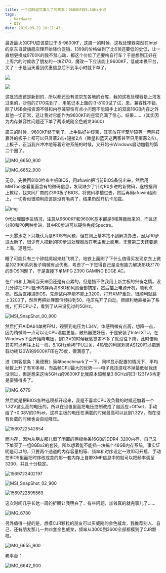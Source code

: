 ```yaml
---
title: 一个加钱就完事儿了的故事：9600KF超5.1GHz小记
tags:
  - Hardware
  - DIY
date: 2019-09-29 10:21:43
---
```



最近最火的CPU应该莫过于i5-9600KF，这周一的时候，这枚处理器突然在Intel的京东自营旗舰店理开始降价促销，1399的价格做到了比618还要低的史低，让一直想更换成9700K的我不禁心动，都这个价位了还要啥自行车？于是想到正好在上周六的时候收了朋友的一块Z170，魔改一下应该能上9600KF，低成本换平台，买了！于是当天看到优惠信息后不到半小时就下单了。

![](/images/1569724371107.png)

![](/images/1569716281622.png)

这批货应该是新到的，所以都还没有进京东各地的仓库，我的这枚处理器是上海发过来的，沙包的Z170先到了，用笔记本上面的i3-8100试了试，恩，兼容性不错，除了USB会报资源不够和内存兼容性有点小问题不能超手上的双面16GB内存之外其他一切正常，这让我对它能作为9600KF的座驾充满了信心。结果……（其实因为内存兼容性问题还下单了两条威刚金色威龙3600）

周三的时候，9600KF终于到了，上手贴好护舒宝，其实放在华擎华硕等一票除技嘉外的板子上都可以只屏蔽2点+短接2点（微星和蓝天这两家甚至只用屏蔽2点）。上板子，正当我兴冲冲地等着它进系统的时候，又开始卡Windows启动加载的第二个圈了。

![IMG_6650_900](/images/IMG_6650_900.JPG)

![IMG_6652_900](/images/IMG_6652_900.JPG)

无奈，先换回8100检查主板BIOS，用afuwin把当前BIOS备份出来，然后用MMTool查看里面含有的微码信息，发现缺少了针对R0步进的新微码，遂根据网上教程，找来同厂商的Z390板子BIOS，将微码移植过去，然后再用afuwin给刷上，一切看似很顺利应该是没有毛病了，结果仍然开机卡加载。

![img](/images/EA4cFgXU4AALSL_.jpg)

9代处理器步进情况，注意从9600KF和9600K基本都是8核屏蔽而来的，而且还分R0和P0两种步进，其中R0步进可以硬件免疫Spectre。

一头雾水之下只能认为是BIOS有问题，但在网上基本找不到解决办法，因为R0步进太新了，很少有人把新的R0步进处理器放在老主板上面用，无奈第二天还要跑上海，遂睡觉。

睡了可能只有三个钟就爬起来赶飞机了，地铁上面刷了下什么值得买发现京东上微星的Z390系列板子稍微有点优惠，考虑了一下觉得自己是没有能力解决那块Z170的BIOS问题了，于是直接下单MPG Z390 GAMING EDGE AC。

在广州和上海间当天来回还是有点累的，但是挡不住我用上新主板的兴奋之情。没几分钟把CPU显卡内存两块SSD和风扇全部搞定，然后插上电源开机，顺利点亮。然后直接进BIOS，先测试内存能不能上3200，打开XMP重启，很顺利就跳上3200了，然后再把处理器倍频拉到50，电压先开了自动。很顺利地直接进了系统，打开CPU-Z，看到了从来没见过的5GHz。

![MSI_SnapShot_00_900](/images/MSI_SnapShot_900.jpg)

然后打开AIDA64单拷FPU，观察到电压为1.34V，体感稍微有点高，想降一点，因为稍微降一点可以让CPU温度更低，散热器更好压，于是安装了Intel XTU，在Windows下面开始降电压，到1.3V的时候我感觉差不多了就没往下降，此时倍频其实可以再往上拉一档，5.1GHz单拷FPU过关，4热管的利民刺灵AS120可以把满载功耗120W的9600KF压在75度，很满意了。

进《刺客信条：奥德赛》简单benchmark了一下，同样显示配置的情况下，平均帧数上升了有10多帧，而高频CPU最大的优势——电子竞技游戏不掉最低帧我还没测过，但是想来这块5GHz的9600KF比我原本超频至3.8GHz的E3-1231V3肯定是要强得多了。

![IMG_6779](/images/IMG_6779.PNG)

然后就是把BIOS各种选项都开起来，我是不喜欢CPU没负载的时候还加着一个1.32V这么高的电压的，所以在设置里面把电压控制改成了自适应+Offset，手动给了+0.08V的Offset，这样主板的电压在满载的时候最高可以达到1.32V，而在没有负载的时候也会自动降压。

![1569722542854](/images/1569722542854.png)

而内存，因为从朋友那儿借了闲置的两根单条16GB的DDR4-3200内存，自己又下单买了一组8GBx2的套装，所以想着能不能插一块搞个48GB内存系统，事实证明是可以的，只要两个通道的内存容量相等、频率和时序设定一致即可开启，手动在BIOS里面把时序改成差的那一套内存上自带XMP信息中的就可以把频率调至3200，并且十分稳定。

![1569723402197](/images/1569723402197.png)

![MSI_SnapShot_02_900](/images/MSI_SnapShot_02_900.jpg)

![1569722895569](/images/1569722895569.png)

这次时间几乎长达一周的折腾让我明白了，有些问题，加钱真的就完事儿了……

![IMG_6780](/images/IMG_6780.PNG)

另外值得一提的是，想摸CJR颗粒的朋友可以买威刚的金色威龙，我推荐别人、自己、还有朋友那儿一共四套金色威龙，频率从3000到3600全部都摸到了CJR颗粒。

![IMG_6655_900](/images/IMG_6655_900.JPG)

老平台：

![IMG_6642_900](/images/IMG_6642_900.JPG)
